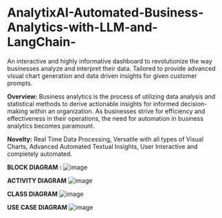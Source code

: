 # AnalytixAI-Automated-Business-Analytics-with-LLM-and-LangChain-

An interactive and highly informative dashboard to revolutionize the way businesses analyze and interpret their data. Tailored to provide advanced visual chart generation and data driven insights for given customer prompts.

**Overview:**
Business analytics is the process of utilizing data analysis and statistical methods to derive actionable insights for informed decision-making within an organization. As businesses strive for efficiency and effectiveness in their operations, the need for automation in business analytics becomes paramount. 

**Novelty:** Real Time Data Processing, Versatile with all types of Visual Charts, Advanced Automated Textual Insights, User Interactive and completely automated.

**BLOCK DIAGRAM :**
![image](https://github.com/Arpit-Sagar/AnalytixAI-Automated-Business-Analytics-With-LLM-and-LangChain-/assets/96679459/09fb47ac-290d-428b-803e-6bb69d8b5d40)

**ACTIVITY DIAGRAM**
![image](https://github.com/Arpit-Sagar/AnalytixAI-Automated-Business-Analytics-With-LLM-and-LangChain-/assets/96679459/a1661265-0dcd-4e3e-8944-ecc6250d301b)

**CLASS DIAGRAM**
![image](https://github.com/Arpit-Sagar/AnalytixAI-Automated-Business-Analytics-With-LLM-and-LangChain-/assets/96679459/69374730-b86a-4447-b235-517a50a7cf4a)

**USE CASE DIAGRAM**
![image](https://github.com/Arpit-Sagar/AnalytixAI-Automated-Business-Analytics-With-LLM-and-LangChain-/assets/96679459/df2bf30f-f026-4b10-aa77-46857a68b9cb)
